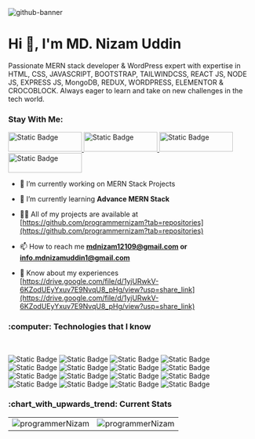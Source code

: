 <img src="https://i.ibb.co/r0D1V30/github-banner.jpg" alt="github-banner" border="0">
<h1 align="left">Hi 👋, I'm MD. Nizam Uddin</h1>
<p>Passionate MERN stack developer & WordPress expert with expertise in HTML, CSS, JAVASCRIPT, BOOTSTRAP, TAILWINDCSS, REACT JS, NODE JS, EXPRESS JS, MongoDB, REDUX, WORDPRESS, ELEMENTOR & CROCOBLOCK. Always eager to learn and take on new challenges in the tech world.</p>
<h3 align="left">Stay With Me:</h3>
<p align="left">
  <a target="blank" href="https://www.linkedin.com/in/programmernizam/">
  <img alt="Static Badge" src="https://img.shields.io/badge/LINKEDIN-%230A66C2?style=for-the-badge&logo=LINKEDIN" alt="linkedin_logo" style="width:150px;height:40px">
  </a>
  <a target="blank" href="https://www.facebook.com/programmerNizam1">
  <img alt="Static Badge" src="https://img.shields.io/badge/FACEBOOK-%230866FF?style=for-the-badge&logo=FACEBOOK" alt="facebook_logo" style="width:150px;height:40px">
  </a>
  <a target="blank" href="https://twitter.com/programmerNizam">
  <img alt="Static Badge" src="https://img.shields.io/badge/TWITTER-%231D9BF0?style=for-the-badge&logo=TWITTER&logoColor=%23FFF" alt="twitter_logo" style="width:150px;height:40px">
  </a>
  <a target="blank" href="https://www.instagram.com/programmernizam/">
  <img alt="Static Badge" src="https://img.shields.io/badge/INSTAGRAM-%23E4405F?style=for-the-badge&logo=INSTAGRAM&logoColor=%23FFF" alt="instagram_logo" style="width:150px;height:40px">
  </a>
</p>

- 🔭 I’m currently working on MERN Stack Projects

- 🌱 I’m currently learning **Advance MERN Stack**

- 👨‍💻 All of my projects are available at [https://github.com/programmernizam?tab=repositories](https://github.com/programmernizam?tab=repositories)

- 📫 How to reach me **mdnizam12109@gmail.com or info.mdnizamuddin1@gmail.com**

- 📄 Know about my experiences [https://drive.google.com/file/d/1yjURwkV-6KZodUEyYxuv7E9NvqU8_pHg/view?usp=share_link](https://drive.google.com/file/d/1yjURwkV-6KZodUEyYxuv7E9NvqU8_pHg/view?usp=share_link)


<h3 align="left">:computer: Technologies that I know</h3>
<br/>
<p align="left">
  <img alt="Static Badge" src="https://img.shields.io/badge/HTML5-%23E34F26?style=for-the-badge&logo=html5&logoColor=%23fff" alt="html_logo"/>
  <img alt="Static Badge" src="https://img.shields.io/badge/CSS3-%231572B6?style=for-the-badge&logo=css3&logoColor=%23fff" alt="css_logo">
  <img alt="Static Badge" src="https://img.shields.io/badge/BOOTSTRAP-%237952B3?style=for-the-badge&logo=bootstrap&logoColor=%23fff" alt="bootstrap_logo">
  <img alt="Static Badge" src="https://img.shields.io/badge/TAILWIND%20CSS-%2306B6D4?style=for-the-badge&logo=tailwindcss&logoColor=%23fff" alt="tailwind_logo">
  <img alt="Static Badge" src="https://img.shields.io/badge/JAVASCRIPT-%23F7DF1E?style=for-the-badge&logo=JAVASCRIPT&logoColor=%23fff" atl="javascript_logo">
  <img alt="Static Badge" src="https://img.shields.io/badge/TYPESCRIPT-%233178C6?style=for-the-badge&logo=TYPESCRIPT&logoColor=%23fff" alt="typescript_logo">
  <img alt="Static Badge" src="https://img.shields.io/badge/REACT%20JS-%2361DAFB?style=for-the-badge&logo=REACT&logoColor=%23fff" alt="react_logo">
  <img alt="Static Badge" src="https://img.shields.io/badge/NEXT%20JS-%23000000?style=for-the-badge&logo=nextdotjs&logoColor=%23fff" alt="nextjs_logo">
  <img alt="Static Badge" src="https://img.shields.io/badge/REDUX-%23764ABC?style=for-the-badge&logo=REDUX&logoColor=%23fff" alt="redux_logo">
  <img alt="Static Badge" src="https://img.shields.io/badge/NODE%20JS-%23339933?style=for-the-badge&logo=nodedotjs&logoColor=%23fff" alt="node_logo">
  <img alt="Static Badge" src="https://img.shields.io/badge/EXPRESS%20JS-%23000000?style=for-the-badge&logo=EXPRESS&logoColor=%23fff" alt="express_logo">
  <img alt="Static Badge" src="https://img.shields.io/badge/MONGODB-%2347A248?style=for-the-badge&logo=mongodb&logoColor=%23fff" alt="mongodb_logo">
  <img alt="Static Badge" src="https://img.shields.io/badge/WORDPRESS-%2321759B?style=for-the-badge&logo=WORDPRESS&logoColor=%23fff" alt="wordpress_logo">
  <img alt="Static Badge" src="https://img.shields.io/badge/ELEMENTOR-%2392003B?style=for-the-badge&logo=ELEMENTOR&logoColor=%23fff" alt="elementor_logo">
  <img alt="Static Badge" src="https://img.shields.io/badge/JSON%20WEB%20TOKENS-%23000000?style=for-the-badge&logo=JSON%20WEB%20TOKENS&logoColor=%23fff" alt="jwt_logo">
  <img alt="Static Badge" src="https://img.shields.io/badge/WOOCOMMERCE-%2396588A?style=for-the-badge&logo=WOOCOMMERCE&logoColor=%23fff" alt="woocommerce_log">
</p> 

<h3 align="left">:chart_with_upwards_trend: Current Stats</h3>

<p align="center">
  <table>
    <tr>
      <td><img alt="programmerNizam" src="https://github-readme-stats.vercel.app/api/top-langs/?username=programmernizam&langs_count=12&theme=blue-green&layout=compact&hide=html,CSS,SCSS"></td>
      <td><img src="https://github-readme-streak-stats.herokuapp.com?user=programmernizam&theme=blue-green&hide_border=true" alt="programmerNizam"/></td>
    </tr>
  </table>
</p>


